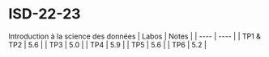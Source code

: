 # ISD-22-23
Introduction à la science des données
| Labos | Notes |
| ---- | ---- |
| TP1 & TP2 | 5.6 |
| TP3 | 5.0 |
| TP4 | 5.9 |
| TP5 | 5.6 |
| TP6 | 5.2 |
